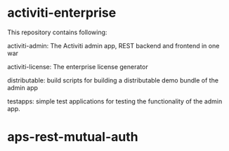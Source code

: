 activiti-enterprise
===================

This repository contains following:

activiti-admin: The Activiti admin app, REST backend and frontend in one war

activiti-license: The enterprise license generator

distributable:  build scripts for building a distributable demo bundle of the admin app

testapps: simple test applications for testing the functionality of the admin app.
# aps-rest-mutual-auth
